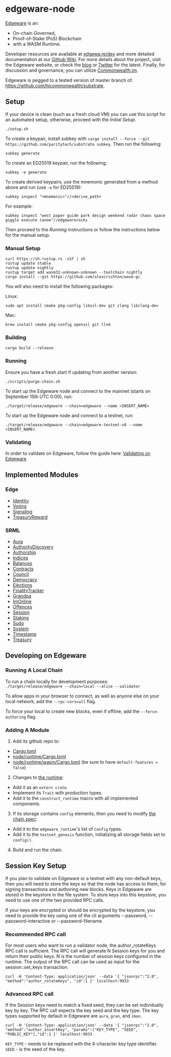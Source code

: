 # edgeware-node

[Edgeware](https://edgewa.re) is an:
- On-chain Governed,
- Proof-of-Stake (PoS) Blockchain
- with a WASM Runtime.

Developer resources are available at [edgewa.re/dev](https://edgewa.re/dev/) and more detailed documentation at our [Github Wiki](https://github.com/hicommonwealth/edgeware-node/wiki). For more details about the project, visit the Edgeware website, or check the [blog](blog.edgewa.re) or [Twitter](http://twitter.com/heyedgeware) for the latest. Finally, for discussion and governance, you can utilize [Commonwealth.im](https://commonwealth.im).

Edgeware is pegged to a tested version of master branch of: https://github.com/hicommonwealth/substrate.

## Setup

If your device is clean (such as a fresh cloud VM) you can use this script for an automated setup, otherwise, proceed with the *Initial Setup*.
```
./setup.sh
```
To create a keypair, install subkey with `cargo install --force --git https://github.com/paritytech/substrate subkey`. Then run the following:
```
subkey generate
```
To create an ED25519 keypair, run the following:
```
subkey -e generate
```
To create derived keypairs, use the mnemonic generated from a method above and run (use `-e` for ED25519):
```
subkey inspect "<mnemonic>"//<derive_path>
```
For example:
```
subkey inspect "west paper guide park design weekend radar chaos space giggle execute canoe"//edgewarerocks
```
Then proceed to the *Running* instructions or follow the instructions below for the manual setup.

### Manual Setup

```
curl https://sh.rustup.rs -sSf | sh
rustup update stable
rustup update nightly
rustup target add wasm32-unknown-unknown --toolchain nightly
cargo install --git https://github.com/alexcrichton/wasm-gc
```

You will also need to install the following packages:

Linux:
```
sudo apt install cmake pkg-config libssl-dev git clang libclang-dev
```

Mac:
```
brew install cmake pkg-config openssl git llvm
```

### Building

```
cargo build --release
```

### Running

Ensure you have a fresh start if updating from another version:
```
./scripts/purge-chain.sh
```
To start up the Edgeware node and connect to the mainnet (starts on September 15th UTC 0:00), run:
```
./target/release/edgeware --chain=edgeware --name <INSERT_NAME>
```
To start up the Edgeware node and connect to a testnet, run:
```
./target/release/edgeware --chain=edgeware-testnet-v8 --name <INSERT_NAME>
```

### Validating
In order to validate on Edgeware, follow the guide here: [Validating on Edgeware](https://github.com/hicommonwealth/edgeware-node/wiki/Validating-on-Edgeware/_edit)

## Implemented Modules

### Edge

* [Identity](https://github.com/hicommonwealth/edgeware-node/tree/master/modules/edge-identity)
* [Voting](https://github.com/hicommonwealth/edgeware-node/tree/master/modules/edge-voting)
* [Signaling](https://github.com/hicommonwealth/edgeware-node/tree/master/modules/edge-signaling)
* [TreasuryReward](https://github.com/hicommonwealth/edgeware-node/tree/master/modules/edge-treasury-reward)

### SRML
* [Aura](https://github.com/paritytech/hicommonwealth/tree/master/srml/aura)
* [AuthorityDiscovery](https://github.com/paritytech/hicommonwealth/tree/master/srml/authority-discovery)
* [Authorship](https://github.com/paritytech/hicommonwealth/tree/master/srml/authorship)
* [Indices](https://github.com/paritytech/hicommonwealth/tree/master/srml/indices)
* [Balances](https://github.com/paritytech/hicommonwealth/tree/master/srml/balances)
* [Contracts](https://github.com/paritytech/hicommonwealth/tree/master/srml/contracts)
* [Council](https://github.com/paritytech/hicommonwealth/tree/master/srml/council)
* [Democracy](https://github.com/paritytech/hicommonwealth/tree/master/srml/democracy)
* [Elections](https://github.com/paritytech/hicommonwealth/tree/master/srml/elections)
* [FinalityTracker](https://github.com/paritytech/hicommonwealth/tree/master/srml/finality-tracker)
* [Grandpa](https://github.com/paritytech/hicommonwealth/tree/master/srml/grandpa)
* [ImOnline](https://github.com/paritytech/hicommonwealth/tree/master/srml/im-online)
* [Offences](https://github.com/paritytech/hicommonwealth/tree/master/srml/offences)
* [Session](https://github.com/paritytech/hicommonwealth/tree/master/srml/session)
* [Staking](https://github.com/paritytech/hicommonwealth/tree/master/srml/staking)
* [Sudo](https://github.com/paritytech/hicommonwealth/tree/master/srml/sudo)
* [System](https://github.com/paritytech/hicommonwealth/tree/master/srml/system)
* [Timestamp](https://github.com/paritytech/hicommonwealth/tree/master/srml/timestamp)
* [Treasury](https://github.com/paritytech/hicommonwealth/tree/master/srml/treasury)

## Developing on Edgeware

### Running A Local Chain

To run a chain locally for development purposes: `./target/release/edgeware --chain=local --alice --validator`

To allow apps in your browser to connect, as well as anyone else on your local network, add the `--rpc-cors=all` flag.

To force your local to create new blocks, even if offline, add the `--force-authoring` flag.

### Adding A Module

1. Add its github repo to:
  - [Cargo.toml](Cargo.toml)
  - [node/runtime/Cargo.toml](node/runtime/Cargo.toml)
  - [node/runtime/wasm/Cargo.toml](node/runtime/wasm/Cargo.toml) (be sure to have `default-features = false`)
2. Changes to [the runtime](node/runtime/src/lib.rs):
  - Add it as an `extern crate`.
  - Implement its `Trait` with production types.
  - Add it to the `construct_runtime` macro with all implemented components.
3. If its storage contains `config` elements, then you need to modify [the chain spec](node/service/src/chain_spec.rs):
  - Add it to the `edgeware_runtime`'s list of `Config` types.
  - Add it to the `testnet_genesis` function, initializing all storage fields set to `config()`.
4. Build and run the chain.

## Session Key Setup
If you plan to validate on Edgeware or a testnet with any non-default keys, then you will need to store the keys so that the node has access to them, for signing transactions and authoring new blocks. Keys in Edgeware are stored in the keystore in the file system. To store keys into this keystore, you need to use one of the two provided RPC calls.

If your keys are encrypted or should be encrypted by the keystore, you need to provide the key using one of the cli arguments --password, --password-interactive or --password-filename.

### Recommended RPC call
For most users who want to run a validator node, the author_rotateKeys RPC call is sufficient. The RPC call will generate N Session keys for you and return their public keys. N is the number of session keys configured in the runtime. The output of the RPC call can be used as input for the session::set_keys transaction.
```
curl -H 'Content-Type: application/json' --data '{ "jsonrpc":"2.0", "method":"author_rotateKeys", "id":1 }' localhost:9933
```

### Advanced RPC call
If the Session keys need to match a fixed seed, they can be set individually key by key. The RPC call expects the key seed and the key type. The key types supported by default in Edgeware are `aura`, `gran`, and `imon`.
```
curl -H 'Content-Type: application/json' --data '{ "jsonrpc":"2.0", "method":"author_insertKey", "params":["KEY_TYPE", "SEED", "PUBLIC_KEY"],"id":1 }' localhost:9933
```
`KEY_TYPE` - needs to be replaced with the 4-character key type identifier. `SEED` - is the seed of the key.
